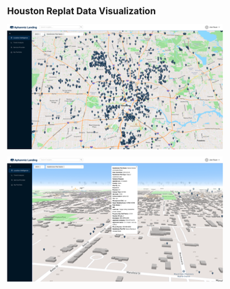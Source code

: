 ## Houston Replat Data Visualization

![2023 Replat Trend](https://github.com/Aphanmiz/aphanmiz_landing_web_fe/blob/08511ebf2693ae993b5a985ed3b685fb697237d5/public/images/2023-Trend-General.png)

![Specific Data Point Example](https://github.com/Aphanmiz/aphanmiz_landing_web_fe/blob/08511ebf2693ae993b5a985ed3b685fb697237d5/public/images/2023-HighlandHeights-In.png)
